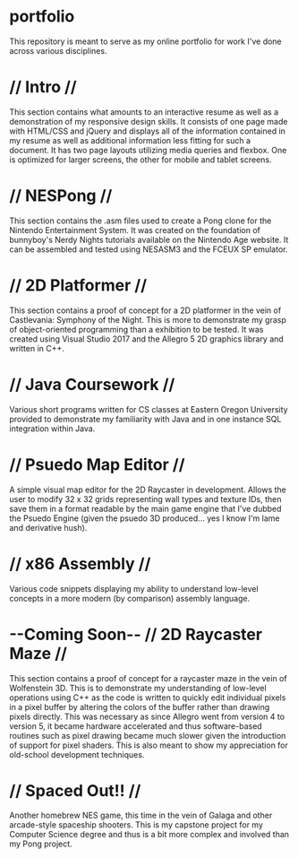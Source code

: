 # portfolio
This repository is meant to serve as my online portfolio for work I've done across various disciplines.

// Intro //
=
This section contains what amounts to an interactive resume as well as a demonstration of my responsive design skills.
It consists of one page made with HTML/CSS and jQuery and displays all of the information contained in my resume as well
as additional information less fitting for such a document. It has two page layouts utilizing media queries and flexbox.
One is optimized for larger screens, the other for mobile and tablet screens.

// NESPong //
=
This section contains the .asm files used to create a Pong clone for the Nintendo Entertainment System. It was created
on the foundation of bunnyboy's Nerdy Nights tutorials available on the Nintendo Age website. It can be assembled and
tested using NESASM3 and the FCEUX SP emulator.

// 2D Platformer //
=
This section contains a proof of concept for a 2D platformer in the vein of Castlevania: Symphony of the Night. This is
more to demonstrate my grasp of object-oriented programming than a exhibition to be tested. It was created using Visual
Studio 2017 and the Allegro 5 2D graphics library and written in C++.

// Java Coursework //
=
Various short programs written for CS classes at Eastern Oregon University provided to demonstrate my familiarity with Java
and in one instance SQL integration within Java.

// Psuedo Map Editor //
=
A simple visual map editor for the 2D Raycaster in development. Allows the user to modify 32 x 32 grids representing wall types and texture IDs, then save them in a format readable by the main game engine that I've dubbed the Psuedo Engine (given the psuedo 3D produced... yes I know I'm lame and derivative hush). 

// x86 Assembly //
=
Various code snippets displaying my ability to understand low-level concepts in a more modern (by comparison) assembly language.

--Coming Soon--
// 2D Raycaster Maze //
=
This section contains a proof of concept for a raycaster maze in the vein of Wolfenstein 3D. This is to demonstrate my
understanding of low-level operations using C++ as the code is written to quickly edit individual pixels in a pixel buffer
by altering the colors of the buffer rather than drawing pixels directly. This was necessary as since Allegro went from
version 4 to version 5, it became hardware accelerated and thus software-based routines such as pixel drawing became much
slower given the introduction of support for pixel shaders. This is also meant to show my appreciation for old-school
development techniques.

// Spaced Out!! //
=
Another homebrew NES game, this time in the vein of Galaga and other arcade-style spaceship shooters. This is my capstone
project for my Computer Science degree and thus is a bit more complex and involved than my Pong project.
